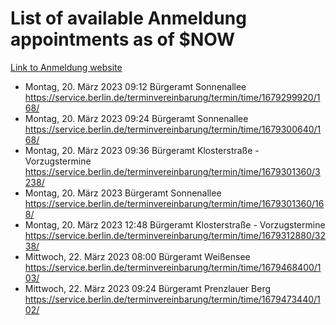 # List of available Anmeldung appointments as of $NOW
[Link to Anmeldung website](https://service.berlin.de/terminvereinbarung/termin/tag.php?termin=1&anliegen[]=120686&dienstleisterlist=122210,122217,327316,122219,327312,122227,327314,122231,327346,122243,327348,122254,122252,329742,122260,329745,122262,329748,122271,327278,122273,327274,122277,327276,330436,122280,327294,122282,327290,122284,327292,122291,327270,122285,327266,122286,327264,122296,327268,150230,329760,122297,327286,122294,327284,122312,329763,122314,329775,122304,327330,122311,327334,122309,327332,317869,122281,327352,122279,329772,122283,122276,327324,122274,327326,122267,329766,122246,327318,122251,327320,122257,327322,122208,327298,122226,327300&herkunft=http%3A%2F%2Fservice.berlin.de%2Fdienstleistung%2F120686%2F)
- Montag, 20. März 2023 09:12 Bürgeramt Sonnenallee https://service.berlin.de/terminvereinbarung/termin/time/1679299920/168/
- Montag, 20. März 2023 09:24 Bürgeramt Sonnenallee https://service.berlin.de/terminvereinbarung/termin/time/1679300640/168/
- Montag, 20. März 2023 09:36 Bürgeramt Klosterstraße - Vorzugstermine https://service.berlin.de/terminvereinbarung/termin/time/1679301360/3238/
- Montag, 20. März 2023  Bürgeramt Sonnenallee https://service.berlin.de/terminvereinbarung/termin/time/1679301360/168/
- Montag, 20. März 2023 12:48 Bürgeramt Klosterstraße - Vorzugstermine https://service.berlin.de/terminvereinbarung/termin/time/1679312880/3238/
- Mittwoch, 22. März 2023 08:00 Bürgeramt Weißensee https://service.berlin.de/terminvereinbarung/termin/time/1679468400/103/
- Mittwoch, 22. März 2023 09:24 Bürgeramt Prenzlauer Berg https://service.berlin.de/terminvereinbarung/termin/time/1679473440/102/
